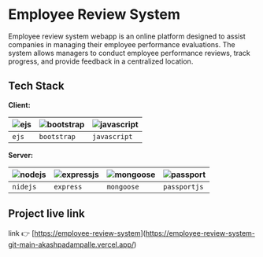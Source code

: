 # Employee Review System

Employee review system webapp is an online platform designed to assist companies in managing their employee performance evaluations. The system allows managers to conduct employee performance reviews, track progress, and provide feedback in a centralized location.

## Tech Stack

**Client:** 

| ![ejs](https://github.com/akashpadampalle/habit-tracker/assets/45806342/50ae74f1-f883-46f1-a5ac-e85fa13a660c "ejs")  |   ![bootstrap](https://github.com/akashpadampalle/employee-review-system/assets/45806342/370f79cf-50a9-4fd7-baa0-f5f02e3328da) | ![javascript](https://github.com/akashpadampalle/habit-tracker/assets/45806342/44a16bc9-02ee-4235-85a9-354d9ba4f555 "javascript")                      |
| :-------- | :------- | :------------------------------- |
| `ejs`   | `bootstrap` | `javascript` |




**Server:** 

| ![nodejs](https://github.com/akashpadampalle/habit-tracker/assets/45806342/6c4aaecf-20b2-444d-ae90-7130d31586bb) | ![expressjs](https://github.com/akashpadampalle/habit-tracker/assets/45806342/caa0ef59-cfc3-45a0-9258-497653e6d17c)     | ![mongoose](https://github.com/akashpadampalle/habit-tracker/assets/45806342/e2e0bccc-4a9b-4a0d-a42f-226be3928d22)                      | ![passport](https://github.com/akashpadampalle/habit-tracker/assets/45806342/e5857f3b-f1a2-47c1-9a1e-6d3049199d18) |
| :-------- | :------- | :------------------------------- | :-------- |
| `nidejs`   | `express` | `mongoose` | `passportjs`   |


## Project live link

link 👉 [[https://employee-review-system](https://employee-review-system-git-main-akashpadampalle.vercel.app/)](https://employee-review-system-git-main-akashpadampalle.vercel.app/)

